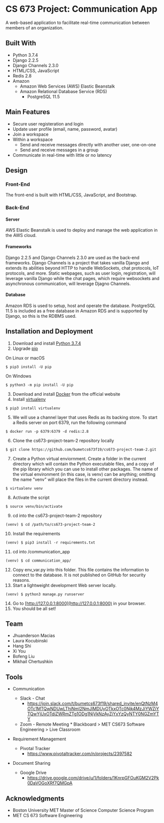 # CS 673 Project: Communication App

A web-based application to facilitate real-time communication between members of an organization.

## Built With

* Python 3.7.4
* Django 2.2.5
* Django Channels 2.3.0
* HTML/CSS, JavaScript
* Redis 2.8
* Amazon
    * Amazon Web Services (AWS) Elastic Beanstalk
    * Amazon Relational Database Service (RDS)
        * PostgreSQL 11.5

## Main Features

* Secure user registeration and login
* Update user profile (email, name, password, avatar)
* Join a workspace
* Within a workspace
    * Send and receive messages directly with another user, one-on-one
    * Send and receive messages in a group
* Communicate in real-time with little or no latency

## Design

### Front-End

The front-end is built with HTML/CSS, JavaScript, and Bootstrap.

### Back-End

#### Server

AWS Elastic Beanstalk is used to deploy and manage the web application in the AWS cloud.

#### Frameworks

Django 2.2.5 and Django Channels 2.3.0 are used as the back-end frameworks. Django Channels is a project that takes vanilla Django and extends its abilities beyond HTTP to handle WebSockets, chat protocols, IoT protocols, and more. Static webpages, such as user login, registration, will leverage vanilla Django while the chat pages, which require websockets and asynchronous communication, will leverage Djagno Channels.

#### Database

Amazon RDS is used to setup, host and operate the database. PostgreSQL 11.5 is included as a free database in Amazon RDS and is supported by Django, so this is the RDBMS used.

## Installation and Deployment

1. Download and install [Python 3.7.4](https://www.python.org/downloads/release/python-374/)
2. Upgrade [pip](https://pip.pypa.io/en/stable/installing/)

On Linux or macOS
```
$ pip3 install -U pip
```
On Windows
```
$ python3 -m pip install -U pip
```
3. Download and install [Docker](https://www.docker.com/get-started) from the official website
4. Install [virtualenv](https://virtualenv.pypa.io/en/latest/installation/)
```
$ pip3 install virtualenv
```
5. We will use a channel layer that uses Redis as its backing store. To start a Redis server on port 6379, run the following command
```
$ docker run -p 6379:6379 -d redis:2.8
```
6. Clone the cs673-project-team-2 repository locally
```
$ git clone https://github.com/bumetcs673f19/cs673-project-team-2.git
```
7. Create a Python virtual enviornment. Create a folder in the current directory which will contain the Python executable files, and a copy of the pip library which you can use to install other packages. The name of the virtual environment (in this case, is venv) can be anything; omitting the name "venv" will place the files in the current directory instead.
```
$ virtualenv venv
```
8. Activate the script
```
$ source venv/bin/activate
```
9. cd into the cs673-project-team-2 repository
```
(venv) $ cd /path/to/cs673-project-team-2
```
10. Install the requirements
```
(venv) $ pip3 install -r requirements.txt
```
11. cd into /communication_app
```
(venv) $ cd communication_app/
```
12. Copy env_var.py into this folder. This file contains the information to connect to the database. It is not published on GitHub for security reasons.
13. Start a lightweight development Web server locally.
```
(venv) $ python3 manage.py runserver
```
14. Go to [http://127.0.0.1:8000](http://127.0.0.1:8000) in your browser.
15. You should be all set!

## Team

* Jhuanderson Macias
* Laura Kocubinski
* Hang Shi
* Xi You
* Bofeng Liu
* Mikhail Chertushkin

## Tools

* Communication
    * Slack - Chat
        * https://join.slack.com/t/bumetcs673f19/shared_invite/enQtNzM4OTc1MTQwNDUwLThiNmI2NmJlMDUyOTkxOTc0Njk4MzJiYWZiYTQwYjUxOTdiZWRmZTg1ODg1NjVkNzAyZjYxYzQyNTY0NGZmYTY
    * Zoom - Remote Meeting
            * Blackboard > MET CS673 Software Engineering > Live Classroom

* Requirement Management
    * Pivotal Tracker
        * https://www.pivotaltracker.com/n/projects/2397582

* Document Sharing
    * Google Drive
        * https://drive.google.com/drive/u/1/folders/1KnrpGFOuKGM2V2Pk0DaVOGoXRf7QMGpA

## Acknowledgments

* Boston University MET Master of Science Computer Science Program
* MET CS 673 Software Engineering

